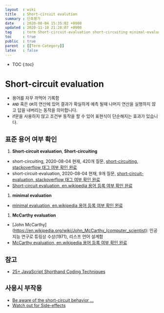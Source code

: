 ```yaml
---
layout  : wiki
title   : Short-circuit evalution 
summary : 단축평가 
date    : 2020-08-04 15:35:02 +0900
updated : 2020-11-10 21:28:07 +0900
tag     : term Short-circuit-evaluation short-circuiting minimal-evaluation McCarthy-evaluation
toc     : true
public  : true
parent  : [[Term-Category]] 
latex   : false
---
```

* TOC
{:toc}

# Short-circuit evaluation

* 용어를 자꾸 까먹어 기록함
* `AND` 혹은 `OR`의 연산에 있어 결과가 확실하게 예측 될때 나머지 연산을 실행하지 않고 답을 내버리는 동작을 의미합니다.
* if문을 사용하지 않고 조건부 동작을 할 수 있어 표현식이 단순해지는 효과가 있습니다.

## 표준 용어 여부 확인

1. **Short-circuit evaluation**, **Short-circuiting**
  * short-circuiting, 2020-08-04 현재, 420개 질문, [short-circuiting, stackoverflow 태그 여부 확인 완료](https://stackoverflow.com/questions/tagged/short-circuiting)
  * short-circuit-evaluation, 2020-08-04 현재, 9개 질문, [short-circuit-evaluation, stackoverflow 태그 여부 확인 완료](https://stackoverflow.com/questions/tagged/short-circuit-evaluation)
  * [Short-circuit evaluation, en.wikipedia  용어 등록 여부 확인 완료](https://en.wikipedia.org/wiki/Short-circuit_evaluation)
1. **minimal evaluation**
  * [minimal evaluation, en.wikipedia  용어 등록 여부 확인 완료](https://en.wikipedia.org/wiki/Short-circuit_evaluation)
1. **McCarthy evaluation**
  * [John McCarthy](https://en.wikipedia.org/wiki/John_McCarthy_(computer_scientist): 인공지능 연구로 튜링상 수상(1971), 리스프 언어 설계함
  * [McCarthy evaluation, en.wikipedia  용어 등록 여부 확인 완료](https://en.wikipedia.org/wiki/Short-circuit_evaluation)

## 참고

* [25+ JavaScript Shorthand Coding Techniques](https://www.sitepoint.com/shorthand-javascript-techniques/#2shortcircuitevaluationshorthand)

## 사용시 부작용

* [Be aware of the short-circuit behavior ...](https://wiki.sei.cmu.edu/confluence/display/c/EXP02-C.+Be+aware+of+the+short-circuit+behavior+of+the+logical+AND+and+OR+operators)
* [Watch out for Side-effects](https://chortle.ccsu.edu/Java5/Notes/chap40/ch40_3.html)
